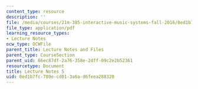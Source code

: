 ```yaml
---
content_type: resource
description: ''
file: /media/courses/21m-385-interactive-music-systems-fall-2016/8ed1b7fc789ecd013a6ad6feea288320_MIT21M_385F16_L5.pdf
file_type: application/pdf
learning_resource_types:
- Lecture Notes
ocw_type: OCWFile
parent_title: Lecture Notes and Files
parent_type: CourseSection
parent_uid: 66ec87df-2a76-358e-2dff-09c2e2b52361
resourcetype: Document
title: Lecture Notes 5
uid: 8ed1b7fc-789e-cd01-3a6a-d6feea288320
---
```

